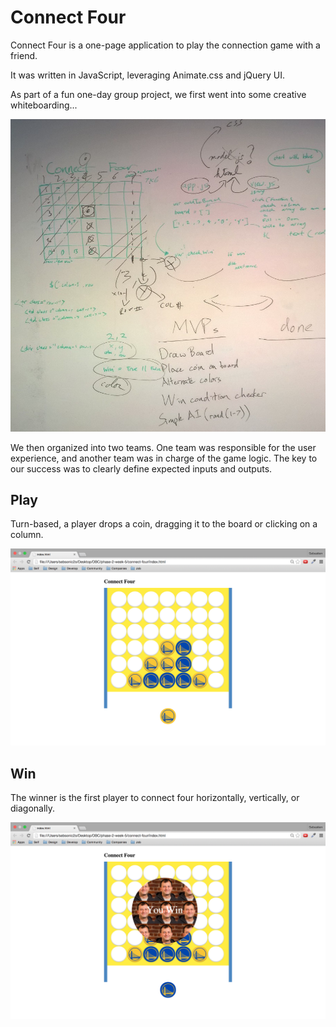 # Connect Four

Connect Four is a one-page application to play the connection game with a friend.

It was written in JavaScript, leveraging Animate.css and jQuery UI.

As part of a fun one-day group project, we first went into some creative whiteboarding...

![whiteboard](images/whiteboard.png)

We then organized into two teams. One team was responsible for the user experience, and another team was in charge of the game logic. The key to our success was to clearly define expected inputs and outputs.

## Play

Turn-based, a player drops a coin, dragging it to the board or clicking on a column.

![play](images/play.png)

## Win

The winner is the first player to connect four horizontally, vertically, or diagonally.

![win](images/win.png)
